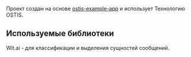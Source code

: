 Проект создан на основе [ostis-example-app](http://ostis-ai.github.io/sc-machine/) и использует Технологию OSTIS.

## Используемые библиотеки
Wit.ai - для классификации и выделения сущностей сообщений.

